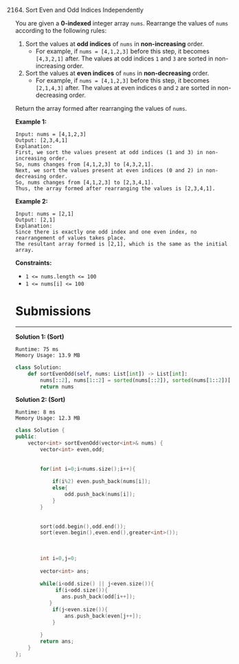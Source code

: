 2164. Sort Even and Odd Indices Independently

You are given a **0-indexed** integer array `nums`. Rearrange the values of `nums` according to the following rules:

1. Sort the values at **odd indices** of `nums` in **non-increasing** order.
    * For example, if `nums = [4,1,2,3]` before this step, it becomes `[4,3,2,1]` after. The values at odd indices `1` and `3` are sorted in non-increasing order.
1. Sort the values at **even indices** of `nums` in **non-decreasing** order.
    * For example, if `nums = [4,1,2,3]` before this step, it becomes `[2,1,4,3]` after. The values at even indices `0` and `2` are sorted in non-decreasing order.

Return the array formed after rearranging the values of `nums`.

 

**Example 1:**
```
Input: nums = [4,1,2,3]
Output: [2,3,4,1]
Explanation: 
First, we sort the values present at odd indices (1 and 3) in non-increasing order.
So, nums changes from [4,1,2,3] to [4,3,2,1].
Next, we sort the values present at even indices (0 and 2) in non-decreasing order.
So, nums changes from [4,1,2,3] to [2,3,4,1].
Thus, the array formed after rearranging the values is [2,3,4,1].
```

**Example 2:**
```
Input: nums = [2,1]
Output: [2,1]
Explanation: 
Since there is exactly one odd index and one even index, no rearrangement of values takes place.
The resultant array formed is [2,1], which is the same as the initial array. 
```

**Constraints:**

* `1 <= nums.length <= 100`
* `1 <= nums[i] <= 100`

# Submissions
---
**Solution 1: (Sort)**
```
Runtime: 75 ms
Memory Usage: 13.9 MB
```
```python
class Solution:
    def sortEvenOdd(self, nums: List[int]) -> List[int]:
        nums[::2], nums[1::2] = sorted(nums[::2]), sorted(nums[1::2])[::-1]
        return nums
```

**Solution 2: (Sort)**
```
Runtime: 8 ms
Memory Usage: 12.3 MB
```
```c++
class Solution {
public:
    vector<int> sortEvenOdd(vector<int>& nums) {
        vector<int> even,odd;
        
        
        for(int i=0;i<nums.size();i++){
            
            if(i%2) even.push_back(nums[i]);
            else{
                odd.push_back(nums[i]);
            }
        }
        
        
        sort(odd.begin(),odd.end());
        sort(even.begin(),even.end(),greater<int>());
        
        
        
        int i=0,j=0;
        
        vector<int> ans;
        
        while(i<odd.size() || j<even.size()){
             if(i<odd.size()){
               ans.push_back(odd[i++]);
           }
            if(j<even.size()){
                ans.push_back(even[j++]);
            }
           
        }
        return ans;
    }
};
```
